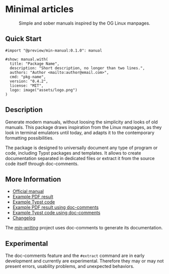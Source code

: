 # Minimal articles

<center>
  Simple and sober manuals inspired by the OG Linux manpages.
</center>


## Quick Start

```typst
#import "@preview/min-manual:0.1.0": manual

#show: manual.with(
  title: "Package Name",
  description: "Short description, no longer than two lines.",
  authors: "Author <mailto:author@email.com>",
  cmd: "pkg-name",
  version: "0.4.2",
  license: "MIT",
  logo: image("assets/logo.png")
)
```


## Description

Generate modern manuals, without loosing the simplicity and looks of old
manuals. This package draws inspiration from the Linux manpages, as they look in
terminal emulators until today, and adapts it to the contemporary formatting
possibilities.

The package is designed to universally document any type of program or code,
including Typst packages and templates. It allows to create documentation 
separated in dedicated files or extract it from the source code itself through
doc-comments.


## More Information

- [Official manual](https://raw.githubusercontent.com/mayconfmelo/min-manual/refs/tags/0.1.1/docs/pdf/manual.pdf)
- [Example PDF result](https://raw.githubusercontent.com/mayconfmelo/min-manual/refs/tags/0.1.1/docs/pdf/example.pdf)
- [Example Typst code](https://github.com/mayconfmelo/min-manual/blob/0.1.1/template/manual.typ)
- [Example PDF result using doc-comments](https://raw.githubusercontent.com/mayconfmelo/min-manual/refs/tags/0.1.1/docs/pdf/example-doc-comments.pdf)
- [Example Typst code using doc-comments](https://github.com/mayconfmelo/min-manual/blob/0.1.1/template/assets/module.typ)
- [Changelog](https://github.com/mayconfmelo/min-manual/blob/main/CHANGELOG.md)

The _[min-writing](https://github.com/mayconfmelo/min-writing/blob/main/src)_ project uses
doc-comments to generate its documentation.

## Experimental 

The doc-comments feature and the `#extract` command are in early development and
currently are experimental. Therefore they may or may not present errors,
usability problems, and unexpected behaviors.
